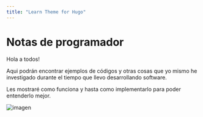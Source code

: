 ```yaml
---
title: "Learn Theme for Hugo"
---
```


# Notas de programador

Hola a todos!

Aqui podrán encontrar ejemplos de códigos y otras cosas que yo mismo he investigado durante el tiempo que llevo desarrollando software.

Les mostraré como funciona y hasta como implementarlo para poder entenderlo mejor.

![imagen](https://procesadordetexto.files.wordpress.com/2016/05/bloc-de-notas1.png?w=280&h=280)

